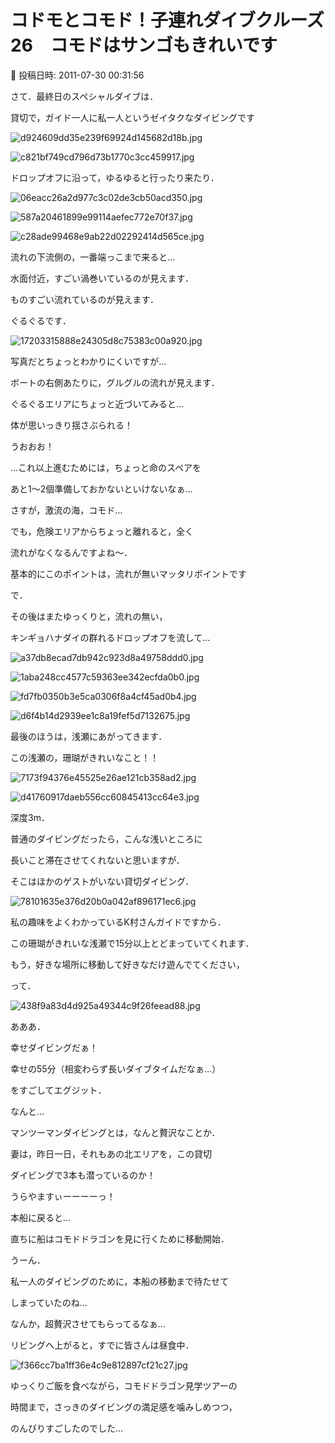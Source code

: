 # コドモとコモド！子連れダイブクルーズ26　コモドはサンゴもきれいです

📅 投稿日時: 2011-07-30 00:31:56

さて．最終日のスペシャルダイブは．


貸切で，ガイド一人に私一人というゼイタクなダイビングです







![d924609dd35e239f69924d145682d18b.jpg](images/d924609dd35e239f69924d145682d18b.jpg)









![c821bf749cd796d73b1770c3cc459917.jpg](images/c821bf749cd796d73b1770c3cc459917.jpg)







ドロップオフに沿って，ゆるゆると行ったり来たり．




![06eacc26a2d977c3c02de3cb50acd350.jpg](images/06eacc26a2d977c3c02de3cb50acd350.jpg)









![587a20461899e99114aefec772e70f37.jpg](images/587a20461899e99114aefec772e70f37.jpg)









![c28ade99468e9ab22d02292414d565ce.jpg](images/c28ade99468e9ab22d02292414d565ce.jpg)







流れの下流側の，一番端っこまで来ると…


水面付近，すごい渦巻いているのが見えます．


ものすごい流れているのが見えます．


ぐるぐるです．




![17203315888e24305d8c75383c00a920.jpg](images/17203315888e24305d8c75383c00a920.jpg)




写真だとちょっとわかりにくいですが…


ボートの右側あたりに，グルグルの流れが見えます．





ぐるぐるエリアにちょっと近づいてみると…


体が思いっきり揺さぶられる！


うおおお！


…これ以上進むためには，ちょっと命のスペアを


あと1～2個準備しておかないといけないなぁ…


さすが，激流の海，コモド…





でも，危険エリアからちょっと離れると，全く


流れがなくなるんですよね～．


基本的にこのポイントは，流れが無いマッタリポイントです





で．


その後はまたゆっくりと，流れの無い，


キンギョハナダイの群れるドロップオフを流して…




![a37db8ecad7db942c923d8a49758ddd0.jpg](images/a37db8ecad7db942c923d8a49758ddd0.jpg)









![1aba248cc4577c59363ee342ecfda0b0.jpg](images/1aba248cc4577c59363ee342ecfda0b0.jpg)









![fd7fb0350b3e5ca0306f8a4cf45ad0b4.jpg](images/fd7fb0350b3e5ca0306f8a4cf45ad0b4.jpg)









![d6f4b14d2939ee1c8a19fef5d7132675.jpg](images/d6f4b14d2939ee1c8a19fef5d7132675.jpg)







最後のほうは，浅瀬にあがってきます．


この浅瀬の，珊瑚がきれいなこと！！




![7173f94376e45525e26ae121cb358ad2.jpg](images/7173f94376e45525e26ae121cb358ad2.jpg)









![d41760917daeb556cc60845413cc64e3.jpg](images/d41760917daeb556cc60845413cc64e3.jpg)







深度3m．


普通のダイビングだったら，こんな浅いところに


長いこと滞在させてくれないと思いますが．


そこはほかのゲストがいない貸切ダイビング．




![78101635e376d20b0a042af896171ec6.jpg](images/78101635e376d20b0a042af896171ec6.jpg)







私の趣味をよくわかっているK村さんガイドですから．


この珊瑚がきれいな浅瀬で15分以上とどまっていてくれます．


もう，好きな場所に移動して好きなだけ遊んでてください，


って．




![438f9a83d4d925a49344c9f26feead88.jpg](images/438f9a83d4d925a49344c9f26feead88.jpg)







あああ．


幸せダイビングだぁ！





幸せの55分（相変わらず長いダイブタイムだなぁ…）


をすごしてエグジット．





なんと…


マンツーマンダイビングとは，なんと贅沢なことか．


妻は，昨日一日，それもあの北エリアを，この貸切


ダイビングで3本も潜っているのか！


うらやますぃーーーーっ！





本船に戻ると…


直ちに船はコモドドラゴンを見に行くために移動開始．


うーん．


私一人のダイビングのために，本船の移動まで待たせて


しまっていたのね…


なんか，超贅沢させてもらってるなぁ…





リビングへ上がると，すでに皆さんは昼食中．




![f366cc7ba1ff36e4c9e812897cf21c27.jpg](images/f366cc7ba1ff36e4c9e812897cf21c27.jpg)







ゆっくりご飯を食べながら，コモドドラゴン見学ツアーの


時間まで，さっきのダイビングの満足感を噛みしめつつ，


のんびりすごしたのでした…
